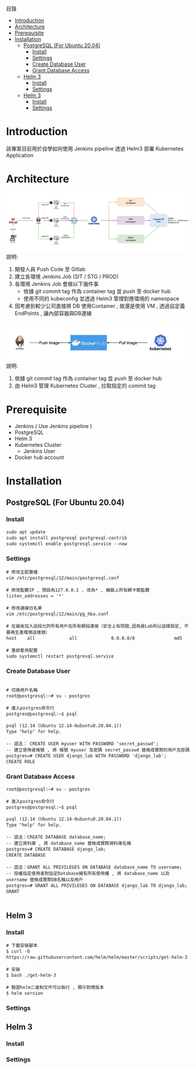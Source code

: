 
目錄
- [Introduction](#introduction)
- [Architecture](#architecture)
- [Prerequisite](#prerequisite)
- [Installation](#installation)
  - [PostgreSQL (For Ubuntu 20.04)](#postgresql-for-ubuntu-2004)
    - [Install](#install)
    - [Settings](#settings)
    - [Create Database User](#create-database-user)
    - [Grant Database Access](#grant-database-access)
  - [Helm 3](#helm-3)
    - [Install](#install-1)
    - [Settings](#settings-1)
  - [Helm 3](#helm-3-1)
    - [Install](#install-2)
    - [Settings](#settings-2)


# Introduction
該專案目前用於自學如何使用 Jenkins pipeline 透過 Helm3 部署 Kubernetes Application


# Architecture


![](Architecture.jpg)
說明:
1. 開發人員 Push Code 至 Gitlab
2. 建立各環境 Jenkins Job (SIT / STG / PROD)
3. 各環境 Jenkins Job 會做以下幾件事
   - 依據 git commit tag 作為 container tag 並 push 至 docker hub 
   - 使用不同的 kubeconfig 並透過 Helm3 管理對應環境的 namespace
4. 因考慮到較少公司直接將 DB 使用Container , 故還是使用 VM , 透過自定義 EndPoints , 讓內部容器與DB連線

![](Architecture1.jpg)
說明:
1. 依據 git commit tag 作為 container tag 並 push 至 docker hub 
2. 由 Helm3 管理 Kubernetes Cluster , 拉取指定的 commit tag


# Prerequisite
- Jenkins ( Use Jenkins pipeline )
- PostgreSQL
- Helm 3
- Kubernetes Cluster
  - Jenkins User
- Docker hub account


# Installation

## PostgreSQL (For Ubuntu 20.04)

### Install 
```shell
sudo apt update
sudo apt install postgresql postgresql-contrib
sudo systemctl enable postgresql.service --now
```

### Settings

```shell
# 修改主配置檔
vim /etc/postgresql/12/main/postgresql.conf

# 修改監聽IP , 預設為127.0.0.1 , 改為* , 機器上所有網卡都監聽
listen_addresses = '*'

# 修改連線白名單
vim /etc/postgresql/12/main/pg_hba.conf

# 在最後加入這段允許所有用戶在所有網段連接（安全上有問題,因為是Lab所以這樣設定, 不要再生產環境這樣做）
host    all             all             0.0.0.0/0               md5

# 重啟套用配置
sudo systemctl restart postgresql.service
```

### Create Database User

```shell

# 切換用戶名稱
root@postgresql:~# su - postgres

# 進入postgres命令行
postgres@postgresql:~$ psql

psql (12.14 (Ubuntu 12.14-0ubuntu0.20.04.1))
Type "help" for help.

-- 語法： CREATE USER myuser WITH PASSWORD 'secret_passwd';
-- 建立使用者帳號 , 將 帳號 myuser 及密碼 secret_passwd 替換成實際的用戶及密碼
postgres=# CREATE USER django_lab WITH PASSWORD 'django_lab';
CREATE ROLE

```

### Grant Database Access

```shell
root@postgresql:~# su - postgres

# 進入postgres命令行
postgres@postgresql:~$ psql

psql (12.14 (Ubuntu 12.14-0ubuntu0.20.04.1))
Type "help" for help.

-- 語法：CREATE DATABASE database_name;
-- 建立資料庫 , 將 database_name 替換成實際資料庫名稱
postgres=# CREATE DATABASE django_lab;
CREATE DATABASE

-- 語法：GRANT ALL PRIVILEGES ON DATABASE database_name TO username;
-- 授權指定使用者對指定Database擁有所有使用權 , 將 database_name 以及 username 替換成實際DB名稱以及用戶
postgres=# GRANT ALL PRIVILEGES ON DATABASE django_lab TO django_lab;
GRANT


```


## Helm 3

### Install
```shell
# 下載安裝腳本
$ curl -O https://raw.githubusercontent.com/helm/helm/master/scripts/get-helm-3

# 安裝
$ bash ./get-helm-3

# 驗證helm二進制文件可以執行 , 顯示對應版本
$ helm version
```


### Settings

## Helm 3

### Install

### Settings







